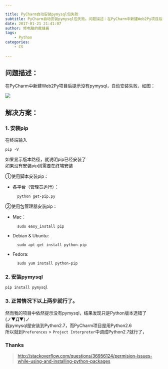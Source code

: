 ```yaml
---

title: PyCharm自动安装pymysql包失败
subtitle: PyCharm自动安装pymysql包失败。问题描述：在PyCharm中新建Web2Py项目后提示没有pymysql，自动安装失败
date: 2017-01-21 21:41:07
author: 修电脑的裁缝酱
tags:
	- Python
categories: 
	- CS
	
---
```


## 问题描述：    
在PyCharm中新建Web2Py项目后提示没有pymysql，自动安装失败，如图：  

<!-- more -->


![](http://huihut-img.oss-cn-shenzhen.aliyuncs.com/pymysqlError.jpg)  

## 解决方案：  

### 1. 安装pip  

在终端输入

	pip -V 

如果显示版本路径，就说明pip已经安装了  
如果没有安装pip则需要在终端安装  
  
  ①使用脚本安装pip：

* 各平台（管理员运行）：  

		python get-pip.py
    
②使用包管理器安装pip：

* Mac：  
     
    	sudo easy_install pip
    
    
* Debian & Ubuntu:  
    
    	sudo apt-get install python-pip
    
    
* Fedora:    
    
    	sudo yum install python-pip


### 2. 安装pymysql  


	pip install pymysql
  
  

### 3. 正常情况下以上两步就行了。  

然而我的项目中依然提示没有pymysql，结果发现只是Python版本选错了  
(ノ▼Д▼)ノ  
我pymysql是安装到Python2.7，而PyCharm项目是用Python2.6  
所以就到```Preferences``` > ```Project Interpreter```中调成Python2.7就行了，
  
  
### Thanks
> http://stackoverflow.com/questions/36956124/permision-issues-while-using-and-installing-python-packages